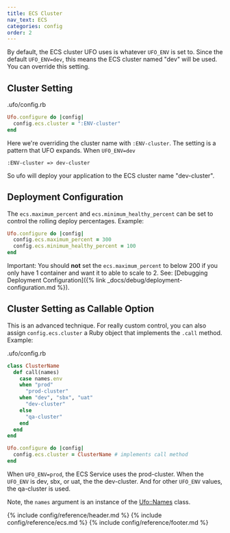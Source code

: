 ```yaml
---
title: ECS Cluster
nav_text: ECS
categories: config
order: 2
---
```


By default, the ECS cluster UFO uses is whatever `UFO_ENV` is set to. Since the default `UFO_ENV=dev`, this means the ECS cluster named "dev" will be used. You can override this setting.

## Cluster Setting

.ufo/config.rb

```ruby
Ufo.configure do |config|
  config.ecs.cluster = ":ENV-cluster"
end
```

Here we're overriding the cluster name with `:ENV-cluster`. The setting is a pattern that UFO expands. When `UFO_ENV=dev`

    :ENV-cluster => dev-cluster

So ufo will deploy your application to the ECS cluster name "dev-cluster".

## Deployment Configuration

The `ecs.maximum_percent`	and `ecs.minimum_healthy_percent` can be set to control the rolling deploy percentages. Example:

```ruby
Ufo.configure do |config|
  config.ecs.maximum_percent = 300
  config.ecs.minimum_healthy_percent = 100
end
```

Important: You should **not** set the `ecs.maximum_percent` to below 200 if you only have 1 container and want it to able to scale to 2. See: [Debugging Deployment Configuration]({% link _docs/debug/deployment-configuration.md %}).

## Cluster Setting as Callable Option

This is an advanced technique. For really custom control, you can also assign `config.ecs.cluster` a Ruby object that implements the `.call` method.  Example:

.ufo/config.rb

```ruby
class ClusterName
  def call(names)
    case names.env
    when "prod"
      "prod-cluster"
    when "dev", "sbx", "uat"
      "dev-cluster"
    else
      "qa-cluster"
    end
  end
end

Ufo.configure do |config|
  config.ecs.cluster = ClusterName # implements call method
end
```

When `UFO_ENV=prod`, the ECS Service uses the prod-cluster. When the `UFO_ENV` is dev, sbx, or uat, the the dev-cluster. And for other `UFO_ENV` values, the qa-cluster is used.

Note, the `names` argument is an instance of the [Ufo::Names](https://github.com/boltops-tools/ufo/blob/master/lib/ufo/names.rb) class.

{% include config/reference/header.md %}
{% include config/reference/ecs.md %}
{% include config/reference/footer.md %}
